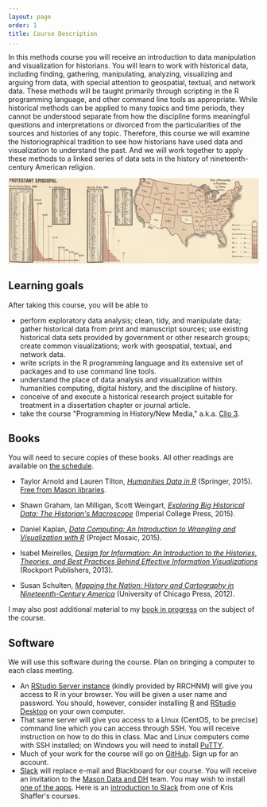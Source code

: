 ```yaml
---
layout: page
order: 1
title: Course Description
...
```


In this methods course you will receive an introduction to data manipulation and visualization for historians. You will learn to work with historical data, including finding, gathering, manipulating, analyzing, visualizing and arguing from data, with special attention to geospatial, textual, and network data. These methods will be taught primarily through scripting in the R programming language, and other command line tools as appropriate. While historical methods can be applied to many topics and time periods, they cannot be understood separate from how the discipline forms meaningful questions and interpretations or divorced from the particularities of the sources and histories of any topic. Therefore, this course we will examine the historiographical tradition to see how historians have used data and visualization to understand the past. And we will work together to apply these methods to a linked series of data sets in the history of nineteenth-century American religion.

![Detail of denominational statistics for the Protestant Episcopal Church in 1880 from Fletcher W. Hewes and Henry Gannet, *Scribner's Statistical Atlas of the United States Showing by Graphic Methods Their Present Condition and Their Political, Social and Industrial Development* (New York: Charles Scribner's Sons, 1883), [plate 59](http://www.davidrumsey.com/luna/servlet/s/ekkrjp). Courtesy of the David Rumsey Map Collection.](img/protestant-episcopal.jpg)

## Learning goals

After taking this course, you will be able to

-   perform exploratory data analysis; clean, tidy, and manipulate data; gather historical data from print and manuscript sources; use existing historical data sets provided by government or other research groups; create common visualizations; work with geospatial, textual, and network data.
-   write scripts in the R programming language and its extensive set of packages and to use command line tools.
-   understand the place of data analysis and visualization within humanities computing, digital history, and the discipline of history.
-   conceive of and execute a historical research project suitable for treatment in a dissertation chapter or journal article.
-   take the course "Programming in History/New Media," a.k.a. [Clio 3](http://lincolnmullen.com/courses/clio3.2014/).

## Books

You will need to secure copies of these books. All other readings are available on [the schedule](schedule/).

-   Taylor Arnold and Lauren Tilton, *[Humanities Data in R](http://humanitiesdata.org/)* (Springer, 2015). [Free from Mason libraries](http://link.springer.com.mutex.gmu.edu/book/10.1007%2F978-3-319-20702-5).

-   Shawn Graham, Ian Milligan, Scott Weingart, *[Exploring Big Historical Data: The Historian's Macroscope](http://www.themacroscope.org/2.0/)* (Imperial College Press, 2015).

-   Daniel Kaplan, *[Data Computing: An Introduction to Wrangling and Visualization with R](http://data-computing.org/)* (Project Mosaic, 2015).

-   Isabel Meirelles, *[Design for Information: An Introduction to the Histories, Theories, and Best Practices Behind Effective Information Visualizations](http://isabelmeirelles.com/book-design-for-information/)* (Rockport Publishers, 2013).

-   Susan Schulten, *[Mapping the Nation: History and Cartography in Nineteenth-Century America](http://www.mappingthenation.com/)* (University of Chicago Press, 2012).

I may also post additional material to my [book in progress](http://lincolnmullen.com/projects/dh-r/) on the subject of the course.

## Software

We will use this software during the course. Plan on bringing a computer to each class meeting.

-   An [RStudio Server instance](http://rstudio.chnm.org/) (kindly provided by RRCHNM) will give you access to R in your browser. You will be given a user name and password. You should, however, consider installing [R](https://cran.rstudio.com/) and [RStudio Desktop](https://www.rstudio.com/products/rstudio/#Desktop) on your own computer.
-   That same server will give you access to a Linux (CentOS, to be precise) command line which you can access through SSH. You will receive instruction on how to do this in class. Mac and Linux computers come with SSH installed; on Windows you will need to install [PuTTY](http://www.putty.org/).
-   Much of your work for the course will go on [GitHub](https://github.com/). Sign up for an account.
-   [Slack](https://slack.com/) will replace e-mail and Blackboard for our course. You will receive an invitation to the [Mason Data and DH](https://dataanddh.slack.com/) team. You may wish to install [one of the apps](https://slack.com/downloads). Here is an [introduction to Slack](https://vimeo.com/133692325) from one of Kris Shaffer's courses.
